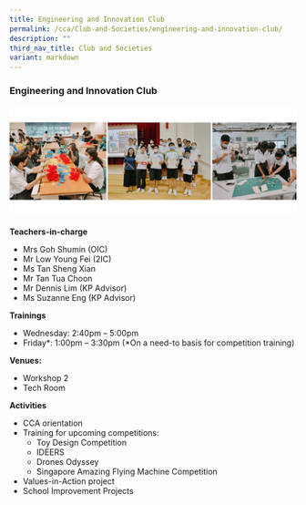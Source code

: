 ```yaml
---
title: Engineering and Innovation Club
permalink: /cca/Club-and-Societies/engineering-and-innovation-club/
description: ""
third_nav_title: Club and Societies
variant: markdown
---
```

### Engineering and Innovation Club

 <img src="/images/e&amp;i innovation.jpg" style="width:80%,align:left"> 


**Teachers-in-charge**

*   Mrs Goh Shumin (OIC)
*   Mr Low Young Fei (2IC)
*   Ms Tan Sheng Xian
*   Mr Tan Tua Choon
*   Mr Dennis Lim (KP Advisor)
*   Ms Suzanne Eng (KP Advisor)

**Trainings**

*   Wednesday: 2:40pm – 5:00pm
*   Friday*: 1:00pm – 3:30pm (*On a need-to basis for competition training)


**Venues:**

*   Workshop 2
*   Tech Room

**Activities**

*   CCA orientation
*   Training for upcoming competitions:
    *   Toy Design Competition
    *   IDEERS
    *   Drones Odyssey
    *   Singapore Amazing Flying Machine Competition
*   Values-in-Action project
*   School Improvement Projects